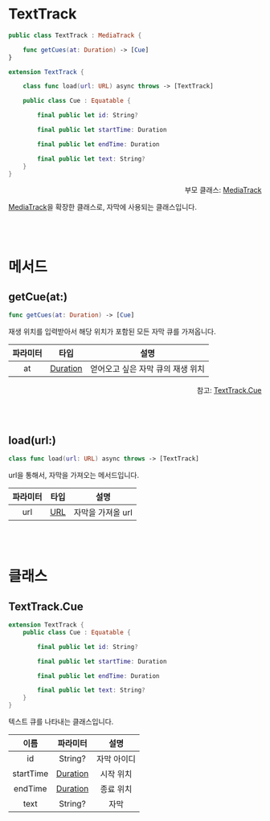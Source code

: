 # TextTrack

```swift
public class TextTrack : MediaTrack {

    func getCues(at: Duration) -> [Cue]
}

extension TextTrack {

    class func load(url: URL) async throws -> [TextTrack] 

    public class Cue : Equatable {

        final public let id: String?

        final public let startTime: Duration

        final public let endTime: Duration

        final public let text: String?
    }
}
```
<div align="right">
부모 클래스: <a href="../media-track/home.md">MediaTrack</a>
</div>

[MediaTrack](../media-track/home.md)을 확장한 클래스로, 자막에 사용되는 클래스입니다.

<br><br>
# 메서드

## getCue(at:)

```swift
func getCues(at: Duration) -> [Cue]
```

재생 위치를 입력받아서 해당 위치가 포함된 모든 자막 큐를 가져옵니다.

|파라미터|타입|설명|
|:--:|:--:|:--:|
|at|[Duration](../../struct/duration/home.md)|얻어오고 싶은 자막 큐의 재생 위치|

<div align="right">
참고: <a href="#cue">TextTrack.Cue</a>
</div>

<br><br>
## load(url:)

```swift
class func load(url: URL) async throws -> [TextTrack] 
```

url을 통해서, 자막을 가져오는 메서드입니다.

|파라미터|타입|설명|
|:--:|:--:|:--:|
|url|[URL]("https://developer.apple.com/documentation/foundation/url")|자막을 가져올 url|

<br><br>
# 클래스 

## TextTrack.Cue

```swift
extension TextTrack {
    public class Cue : Equatable {

        final public let id: String?

        final public let startTime: Duration

        final public let endTime: Duration

        final public let text: String?
    }
}
```

텍스트 큐를 나타내는 클래스입니다. 

|이름|파라미터|설명|
|:--:|:--:|:--:|
|id|String?|자막 아이디|
|startTime|[Duration](../../struct/duration/home.md)|시작 위치|
|endTime|[Duration](../../struct/duration/home.md)|종료 위치|
|text|String?|자막|



